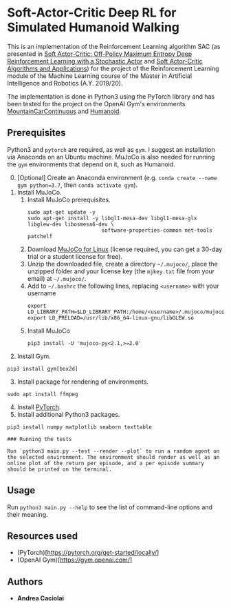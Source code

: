 # Soft-Actor-Critic Deep RL for Simulated Humanoid Walking

This is an implementation of the Reinforcement Learning algorithm SAC (as presented in [Soft Actor-Critic: Off-Policy Maximum Entropy Deep Reinforcement Learning with a Stochastic Actor](https://arxiv.org/pdf/1801.01290.pdf) and [Soft Actor-Critic Algorithms and Applications](https://arxiv.org/pdf/1812.05905.pdf)) for the project of the Reinforcement Learning module of the Machine Learning course of the Master in Artificial Intelligence and Robotics (A.Y. 2019/20).

The implementation is done in Python3 using the PyTorch library and has been tested for the project on the OpenAI Gym's environments [MountainCarContinuous](https://gym.openai.com/envs/MountainCarContinuous-v0/) and [Humanoid](https://gym.openai.com/envs/Humanoid-v2/).

## Prerequisites

Python3 and `pytorch` are required, as well as `gym`. I suggest an installation via Anaconda on an Ubuntu machine. 
MuJoCo is also needed for running the `gym` environments that depend on it, such as Humanoid.

0. [Optional] Create an Anaconda environment (e.g. `conda create --name gym python=3.7`, then `conda activate gym`).
1. Install MuJoCo.
    1. Install MuJoCo prerequisites.
        ```
        sudo apt-get update -y
        sudo apt-get install -y libgl1-mesa-dev libgl1-mesa-glx libglew-dev libosmesa6-dev \ 
                                software-properties-common net-tools patchelf
        ```
    2. Download [MuJoCo for Linux](https://www.roboti.us/download/mujoco200_linux.zip) (license required, you can get a 30-day trial or a student license for free).
    3. Unzip the downloaded file, create a directory `~/.mujoco/`, place the unzipped folder and your license key (the `mjkey.txt` file from your email) at `~/.mujoco/`.
    4. Add to `~/.bashrc` the following lines, replacing `<username>` with your username
        ```
        export LD_LIBRARY_PATH=$LD_LIBRARY_PATH:/home/<username>/.mujoco/mujoco200/bin
        export LD_PRELOAD=/usr/lib/x86_64-linux-gnu/libGLEW.so
        ```
    5. Install MuJoCo
        ```
        pip3 install -U 'mujoco-py<2.1,>=2.0'
        ```
2. Install Gym.
```
pip3 install gym[box2d]
```
3. Install package for rendering of environments.
```
sudo apt install ffmpeg
```
4. Install [PyTorch](https://pytorch.org/get-started/locally/).
5. Install additional Python3 packages.
```
pip3 install numpy matplotlib seaborn texttable

### Running the tests

Run `python3 main.py --test --render --plot` to run a random agent on the selected environment. The environment should render as well as an online plot of the return per episode, and a per episode summary should be printed on the terminal.
```

## Usage

Run `python3 main.py --help` to see the list of command-line options and their meaning.

## Resources used
- (PyTorch)[https://pytorch.org/get-started/locally/]
- (OpenAI Gym)[https://gym.openai.com/]

## Authors

- **Andrea Caciolai**
